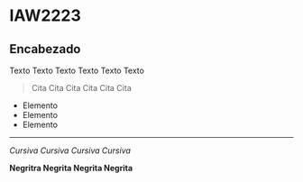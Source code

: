 # IAW2223
## Encabezado

Texto Texto Texto Texto Texto Texto

> Cita Cita Cita Cita Cita Cita

- Elemento
- Elemento
- Elemento

---

*Cursiva Cursiva Cursiva Cursiva*

**Negritra Negrita Negrita Negrita**
